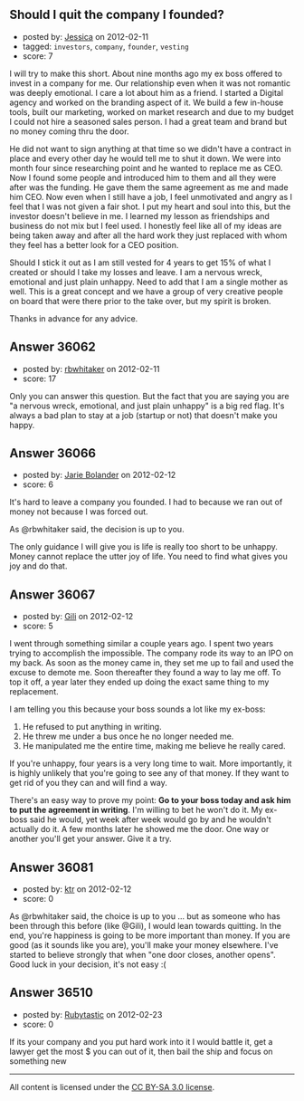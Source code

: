 ## Should I quit the company I founded?

- posted by: [Jessica](https://stackexchange.com/users/-1/16357-jessica) on 2012-02-11
- tagged: `investors`, `company`, `founder`, `vesting`
- score: 7

I will try to make this short. About nine months ago my ex boss offered to invest in a company for me. Our relationship even when it was not romantic was deeply emotional. I care a lot about him as a friend. I started a Digital agency and worked on the branding aspect of it. We build a few in-house tools, built our marketing, worked on market research and due to my budget I could not hire a seasoned sales person. I had a great team and brand but no money coming thru the door.

He did not want to sign anything at that time so we didn't have a contract in place and every other day he would tell me to shut it down. We were into month four since researching point and he wanted to replace me as CEO. Now I found some people and introduced him to them and all they were after was the funding. He gave them the same agreement as me and made him CEO. Now even when I still have a job, I feel unmotivated and angry as I feel that I was not given a fair shot. I put my heart and soul into this, but the investor doesn't believe in me. I learned my lesson as friendships and business do not mix but I feel used. I honestly feel like all of my ideas are being taken away and after all the hard work they just replaced with whom they feel has a better look for a CEO position.

Should I stick it out as I am still vested for 4 years to get 15% of what I created or should I take my losses and leave. I am a nervous wreck, emotional and just plain unhappy. Need to add that I am a single mother as well. This is a great concept and we have a group of very creative people on board that were there prior to the take over, but my spirit is broken.

Thanks in advance for any advice.


## Answer 36062

- posted by: [rbwhitaker](https://stackexchange.com/users/-1/15024-rbwhitaker) on 2012-02-11
- score: 17

Only you can answer this question.  But the fact that you are saying you are "a nervous wreck, emotional, and just plain unhappy" is a big red flag.  It's always a bad plan to stay at a job (startup or not) that doesn't make you happy.


## Answer 36066

- posted by: [Jarie Bolander](https://stackexchange.com/users/-1/585-jarie-bolander) on 2012-02-12
- score: 6

It's hard to leave a company you founded. I had to because we ran out of money not because I was forced out.

As @rbwhitaker said, the decision is up to you. 

The only guidance I will give you is life is really too short to be unhappy. Money cannot replace the utter joy of life. You need to find what gives you joy and do that.


## Answer 36067

- posted by: [Gili](https://stackexchange.com/users/-1/8409-gili) on 2012-02-12
- score: 5

I went through something similar a couple years ago. I spent two years trying to accomplish the impossible. The company rode its way to an IPO on my back. As soon as the money came in, they set me up to fail and used the excuse to demote me. Soon thereafter they found a way to lay me off. To top it off, a year later they ended up doing the exact same thing to my replacement.

I am telling you this because your boss sounds a lot like my ex-boss:

1. He refused to put anything in writing.
2. He threw me under a bus once he no longer needed me.
3. He manipulated me the entire time, making me believe he really cared.

If you're unhappy, four years is a very long time to wait. More importantly, it is highly unlikely that you're going to see any of that money. If they want to get rid of you they can and will find a way.

There's an easy way to prove my point: **Go to your boss today and ask him to put the agreement in writing**. I'm willing to bet he won't do it. My ex-boss said he would, yet week after week would go by and he wouldn't actually do it. A few months later he showed me the door. One way or another you'll get your answer. Give it a try.


## Answer 36081

- posted by: [ktr](https://stackexchange.com/users/-1/15957-ktr) on 2012-02-12
- score: 0

As @rbwhitaker said, the choice is up to you ... but as someone who has been through this before (like @Gili), I would lean towards quitting.  In the end, you're happiness is going to be more important than money.  If you are good (as it sounds like you are), you'll make your money elsewhere.  I've started to believe strongly that when "one door closes, another opens".  Good luck in your decision, it's not easy :(


## Answer 36510

- posted by: [Rubytastic](https://stackexchange.com/users/-1/16595-rubytastic) on 2012-02-23
- score: 0

If its your company and you put hard work into it I would battle it,
get a lawyer get the most $ you can out of it, then bail the ship and focus on something new



---

All content is licensed under the [CC BY-SA 3.0 license](https://creativecommons.org/licenses/by-sa/3.0/).
